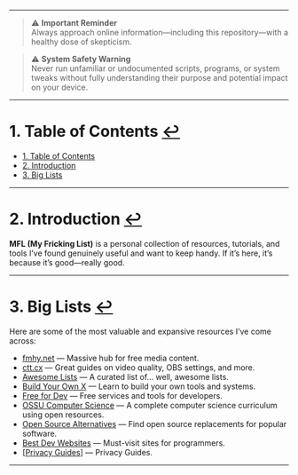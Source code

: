 
---

> ⚠️ **Important Reminder**  
> Always approach online information—including this repository—with a healthy dose of skepticism.

> ⚠️ **System Safety Warning**  
> Never run unfamiliar or undocumented scripts, programs, or system tweaks without fully understanding their purpose and potential impact on your device.

---

# 1. Table of Contents [↩](#table-of-contents)

- [1. Table of Contents](#table-of-contents)
- [2. Introduction](#introduction)
- [3. Big Lists](#big-lists)

---

# 2. Introduction [↩](#introduction)

**MFL (My Fricking List)** is a personal collection of resources, tutorials, and tools I’ve found genuinely useful and want to keep handy. If it’s here, it’s because it’s good—really good.

---

# 3. Big Lists [↩](#big-lists)

Here are some of the most valuable and expansive resources I’ve come across:

- [fmhy.net](https://fmhy.net) — Massive hub for free media content.
- [ctt.cx](https://ctt.cx/) — Great guides on video quality, OBS settings, and more.
- [Awesome Lists](https://github.com/sindresorhus/awesome) — A curated list of... well, awesome lists.
- [Build Your Own X](https://github.com/codecrafters-io/build-your-own-x) — Learn to build your own tools and systems.
- [Free for Dev](https://github.com/ripienaar/free-for-dev) — Free services and tools for developers.
- [OSSU Computer Science](https://github.com/ossu/computer-science) — A complete computer science curriculum using open resources.
- [Open Source Alternatives](https://github.com/btw-so/open-source-alternatives) — Find open source replacements for popular software.
- [Best Dev Websites](https://github.com/sdmg15/Best-websites-a-programmer-should-visit) — Must-visit sites for programmers.
- [[Privacy Guides](https://www.privacyguides.org/en/)] — Privacy Guides.

---

